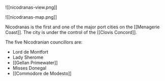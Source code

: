 ![[nicodranas-view.png]]

![[nicodranas-map.png]]

Nicodranas is the first and one of the major port cities on the [[Menagerie Coast]]. The city is under the control of the [[Clovis Concord]].

The five Nicodranian councillors are: 
- Lord de Montfort
- Lady Sherome
- [[Gellan Primewater]]
- Misses Donegal
- [[Commodore de Modesto]]